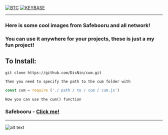 [![BTC](https://img.shields.io/badge/btc-donate-red?color=f08b16&logo=bitcoin)](https://www.blockchain.com/btc/address/bc1q7jzctmsqy88kdr7qw8dzyyr0d36776dx8mnau2)
[![KEYBASE](https://img.shields.io/badge/KEYBASE-d1snIn-blue)](http://keybase.io/d1snln)

***

### Неre is some cool images from Safebooru and all network!
### You can use it anywhere for your projects, these is just a my fun project!

## To Install:

`git clone https://github.com/DisNin/cum.git`

`Then you need to specify the path to the cum folder with`

```javascript
const cum = require ('./ path / to / cum / cum.js')
```
```
Now you can use the cum() function
```

### Safebooru - [Click me!](https://safebooru.org)

***

![alt text](https://safebooru.org//samples/3083/sample_303d80fbdca7d70241c8bbbbb58472d20b39e476.jpg?3209579?raw=true)
